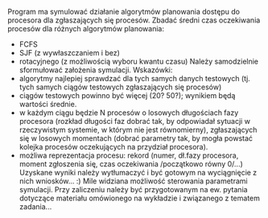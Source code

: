 Program ma symulować działanie algorytmów planowania dostępu do procesora dla zgłaszających się procesów. 
Zbadać średni czas oczekiwania procesów dla różnych algorytmów planowania: 
- FCFS 
- SJF (z wywłaszczaniem i bez) 
- rotacyjnego (z możliwością wyboru kwantu czasu) 
Należy samodzielnie sformułować założenia symulacji. 
Wskazówki: 
- algorytmy najlepiej sprawdzać dla tych samych danych testowych (tj. tych samych ciągów testowych zgłaszających się procesów) 
- ciągów testowych powinno być więcej (20? 50?); wynikiem będą wartości średnie. 
- w każdym ciągu będzie N procesów o losowych długościach fazy procesora (rozkład długości faz dobrać tak, by odpowiadał sytuacji w rzeczywistym systemie, w którym nie jest równomierny), zgłaszających się w losowych momentach (dobrać parametry tak, by mogła powstać kolejka procesów oczekujących na przydział procesora).
- możliwa reprezentacja procesu: rekord (numer, dł.fazy procesora, moment zgłoszenia się, czas oczekiwania /początkowo równy 0/...) 
Uzyskane wyniki należy wytłumaczyć i być gotowym na wyciągnięcie z nich wniosków... :) 
Mile widziana możliwość sterowania parametrami symulacji. 
Przy zaliczeniu należy być przygotowanym na ew. pytania dotyczące materiału omówionego na wykładzie i związanego z tematem zadania...
